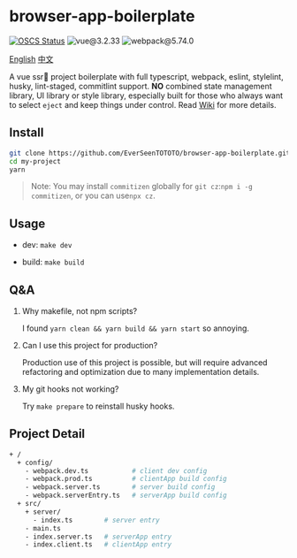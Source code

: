 # browser-app-boilerplate

[![OSCS Status](https://www.oscs1024.com/platform/badge/EverSeenTOTOTO/browser-app-boilerplate.svg?size=small)](https://www.oscs1024.com/project/EverSeenTOTOTO/browser-app-boilerplate?ref=badge_small)
![vue@3.2.33](https://img.shields.io/badge/vuejs-v3.2.33-brightgreen)
![webpack@5.74.0](https://img.shields.io/badge/webpack-v5.74.0-brightgreen)

[English](./README.md) [中文](./README-zh_CN.md)

A vue ssr🚀 project boilerplate with full typescript, webpack, eslint, stylelint, husky, lint-staged, commitlint support. **NO** combined state management library, UI library or style library, especially built for those who always want to select `eject` and keep things under control. Read [Wiki](https://github.com/EverSeenTOTOTO/browser-app-boilerplate/wiki) for more details.

## Install

```bash
git clone https://github.com/EverSeenTOTOTO/browser-app-boilerplate.git my-project -b vue-webpack-ssr --depth 1
cd my-project
yarn
```

> Note: You may install `commitizen` globally for `git cz`:`npm i -g commitizen`, or you can use`npx cz`.

## Usage

+ dev: `make dev`

+ build: `make build`

## Q&A

1. Why makefile, not npm scripts?

    I found `yarn clean && yarn build && yarn start` so annoying.

2. Can I use this project for production?

    Production use of this project is possible, but will require advanced refactoring and optimization due to many implementation details.

3. My git hooks not working?

    Try `make prepare` to reinstall husky hooks.

## Project Detail

```bash
+ /
  + config/
    - webpack.dev.ts           # client dev config
    - webpack.prod.ts          # clientApp build config
    - webpack.server.ts        # server build config
    - webpack.serverEntry.ts   # serverApp build config
  + src/
    + server/
      - index.ts        # server entry
    - main.ts
    - index.server.ts   # serverApp entry
    - index.client.ts   # clientApp entry
```
